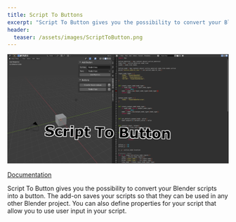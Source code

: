 ```yaml
---
title: Script To Buttons
excerpt: "Script To Button gives you the possibility to convert your Blender scripts into a button."
header:
  teaser: /assets/images/ScriptToButton.png
---
```


[![Script To Buttons](/assets/images/ScriptToButton.png)](https://github.com/RivinHD/ScriptToButton)

[Documentation](https://github.com/RivinHD/ScriptToButton/wiki)

Script To Button gives you the possibility to convert your Blender scripts into a button. The add-on saves your scripts so that they can be used in any other Blender project. You can also define properties for your script that allow you to use user input in your script.
